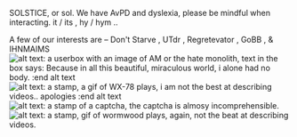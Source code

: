 SOLSTICE, or sol.
We have AvPD and dyslexia,
please be mindful when interacting.
it / its , hy / hym ..

A few of our interests are –
Don't Starve , UTdr , Regretevator ,
GoBB , & IHNMAIMS
![alt text: a userbox with an image of AM or the hate monolith, text in the box says: Because in all this beautiful, miraculous world, i alone had no body. :end alt text](https://64.media.tumblr.com/0557700d895a7b8695824a07b510ce77/c76c7c0dbe4d7ba7-10/s2048x3072/e120799b6ee3e2fb7363452970e7ca107b970467.pnj)
![alt text: a stamp, a gif of WX-78 plays, i am not the best at describing videos.. apologies :end alt text](https://3233.carrd.co/assets/images/image21.gif?v=bb2a497f)![alt text: a stamp of a captcha, the captcha is almosy incomprehensible.](https://64.media.tumblr.com/d94993da2bdab08887b3ffbe60381f53/a200edbed2b101ab-0b/s100x200/f2fed2bba8ac73eccf8ac1ef075faae4bedbbec9.gifv)![alt text: a stamp, gif of wormwood plays, again, not the beat at describing videos.](https://3233.carrd.co/assets/images/image22.gif?v=bb2a497f)


<!---
playfoods/playfoods is a ✨ special ✨ repository because its `README.md` (this file) appears on your GitHub profile.
You can click the Preview link to take a look at your changes.
--->
